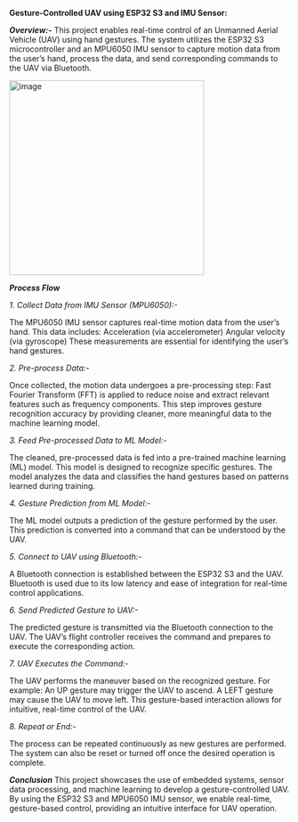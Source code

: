 **Gesture-Controlled UAV using ESP32 S3 and IMU Sensor:**

_**Overview:-**_
This project enables real-time control of an Unmanned Aerial Vehicle (UAV) using hand gestures. The system utilizes the ESP32 S3 microcontroller and an MPU6050 IMU sensor to capture motion data from the user’s hand, process the data, and send corresponding commands to the UAV via Bluetooth.

<img width="350" alt="image" src="https://github.com/user-attachments/assets/803a1a46-4306-4d3b-81ae-88c190250f2f">

_**Process Flow**_

_1. Collect Data from IMU Sensor (MPU6050):-_

The MPU6050 IMU sensor captures real-time motion data from the user’s hand. This data includes:
Acceleration (via accelerometer)
Angular velocity (via gyroscope)
These measurements are essential for identifying the user’s hand gestures.

_2. Pre-process Data:-_

Once collected, the motion data undergoes a pre-processing step:
Fast Fourier Transform (FFT) is applied to reduce noise and extract relevant features such as frequency components.
This step improves gesture recognition accuracy by providing cleaner, more meaningful data to the machine learning model.

_3. Feed Pre-processed Data to ML Model:-_

The cleaned, pre-processed data is fed into a pre-trained machine learning (ML) model. This model is designed to recognize specific gestures.
The model analyzes the data and classifies the hand gestures based on patterns learned during training.

_4. Gesture Prediction from ML Model:-_

The ML model outputs a prediction of the gesture performed by the user. This prediction is converted into a command that can be understood by the UAV.

_5. Connect to UAV using Bluetooth:-_

A Bluetooth connection is established between the ESP32 S3 and the UAV. Bluetooth is used due to its low latency and ease of integration for real-time control applications.

_6. Send Predicted Gesture to UAV:-_

The predicted gesture is transmitted via the Bluetooth connection to the UAV. The UAV’s flight controller receives the command and prepares to execute the corresponding action.

_7. UAV Executes the Command:-_

The UAV performs the maneuver based on the recognized gesture. For example:
An UP gesture may trigger the UAV to ascend.
A LEFT gesture may cause the UAV to move left.
This gesture-based interaction allows for intuitive, real-time control of the UAV.

_8. Repeat or End:-_

The process can be repeated continuously as new gestures are performed. The system can also be reset or turned off once the desired operation is complete.

**_Conclusion_**
This project showcases the use of embedded systems, sensor data processing, and machine learning to develop a gesture-controlled UAV. By using the ESP32 S3 and MPU6050 IMU sensor, we enable real-time, gesture-based control, providing an intuitive interface for UAV operation.

